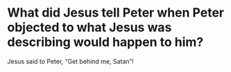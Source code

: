 # What did Jesus tell Peter when Peter objected to what Jesus was describing would happen to him?

Jesus said to Peter, “Get behind me, Satan”!
